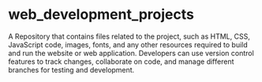 # web_development_projects
A Repository that contains files related to the project, such as HTML, CSS, JavaScript code, images, fonts, and any other resources required to build and run the website or web application. Developers can use version control features to track changes, collaborate on code, and manage different branches for testing and development.
